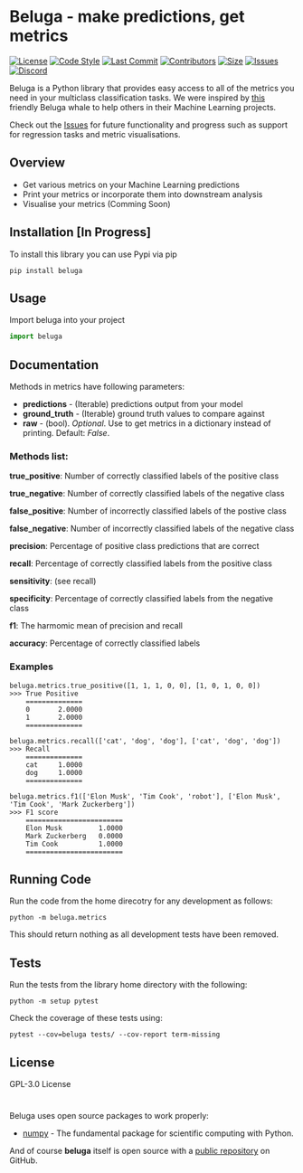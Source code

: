 # Beluga - make predictions, get metrics

[![License](https://img.shields.io/github/license/datasciencewithdaniel/beluga?style=plastic)](https://github.com/datasciencewithdaniel/beluga/blob/main/LICENSE)
[![Code Style](https://img.shields.io/badge/code%20style-black-000000.svg?style=plastic)](https://github.com/psf/black)
[![Last Commit](https://img.shields.io/github/last-commit/datasciencewithdaniel/beluga?style=plastic)](https://github.com/datasciencewithdaniel/beluga/commits/main)
[![Contributors](https://img.shields.io/github/contributors/datasciencewithdaniel/beluga?style=plastic)](https://github.com/datasciencewithdaniel/beluga/graphs/contributors)
[![Size](https://img.shields.io/github/repo-size/datasciencewithdaniel/beluga?style=plastic)]()
[![Issues](https://img.shields.io/github/issues/datasciencewithdaniel/beluga?style=plastic)](https://github.com/datasciencewithdaniel/beluga/issues)
[![Discord](https://img.shields.io/discord/851059417562742854?style=plastic)](https://discord.gg/D3KfXbdZgk)

Beluga is a Python library that provides easy access to all of the metrics you need in your multiclass classification tasks. We were inspired by [this](https://www.youtube.com/watch?v=0qRgWubbPxQ) friendly Beluga whale to help others in their Machine Learning projects.

Check out the [Issues](https://github.com/datasciencewithdaniel/beluga/issues) for future functionality and progress such as support for regression tasks and metric visualisations.

## Overview

  - Get various metrics on your Machine Learning predictions
  - Print your metrics or incorporate them into downstream analysis
  - Visualise your metrics (Comming Soon)

## Installation [In Progress]

To install this library you can use Pypi via pip

```
pip install beluga
```

## Usage

Import beluga into your project

```py
import beluga
```


## Documentation

Methods in metrics have following parameters:

* **predictions** - (Iterable) predictions output from your model
* **ground_truth** - (Iterable) ground truth values to compare against
* **raw** - (bool). *Optional*. Use to get metrics in a dictionary instead of printing. Default: *False*.

### Methods list:

**true_positive**: Number of correctly classified labels of the positive class

**true_negative**: Number of correctly classified labels of the negative class

**false_positive**: Number of incorrectly classified labels of the postive class

**false_negative**: Number of incorrectly classified labels of the negative class

**precision**: Percentage of positive class predictions that are correct

**recall**: Percentage of correctly classified labels from the positive class

**sensitivity**: (see recall)

**specificity**: Percentage of correctly classified labels from the negative class

**f1**: The harmomic mean of precision and recall

**accuracy**: Percentage of correctly classified labels

### Examples

```
beluga.metrics.true_positive([1, 1, 1, 0, 0], [1, 0, 1, 0, 0])
>>> True Positive
    ==============
    0       2.0000
    1       2.0000
    ==============

beluga.metrics.recall(['cat', 'dog', 'dog'], ['cat', 'dog', 'dog'])
>>> Recall
    ==============
    cat     1.0000
    dog     1.0000
    ==============

beluga.metrics.f1(['Elon Musk', 'Tim Cook', 'robot'], ['Elon Musk', 'Tim Cook', 'Mark Zuckerberg'])
>>> F1 score
    ========================
    Elon Musk         1.0000
    Mark Zuckerberg   0.0000
    Tim Cook          1.0000
    ========================
```

## Running Code
Run the code from the home direcotry for any development as follows:
```
python -m beluga.metrics
```
This should return nothing as all development tests have been removed.
## Tests
Run the tests from the library home directory with the following:
```
python -m setup pytest
```
Check the coverage of these tests using:
```
pytest --cov=beluga tests/ --cov-report term-missing
```

## License

GPL-3.0 License

#
Beluga uses open source packages to work properly:

* [numpy](https://github.com/numpy/numpy) - The fundamental package for scientific computing with Python.

And of course **beluga** itself is open source with a [public repository](https://github.com/datasciencewithdaniel/beluga) on GitHub.
